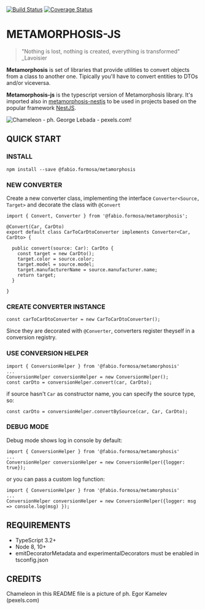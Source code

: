 [![Build Status](https://travis-ci.org/fabioformosa/metamorphosis-nestjs.svg?branch=master)](https://travis-ci.org/fabioformosa/metamorphosis-nestjs)
[![Coverage Status](https://coveralls.io/repos/github/fabioformosa/metamorphosis-nestjs/badge.svg?branch=master)](https://coveralls.io/github/fabioformosa/metamorphosis-nestjs?branch=master)

# METAMORPHOSIS-JS

> "Nothing is lost, nothing is created, everything is transformed"
> _Lavoisier

**Metamorphosis** is set of libraries that provide utilities to convert objects from a class to another one. Tipically you'll have to convert entities to DTOs and/or viceversa.

**Metamorphosis-js** is the typescript version of Metamorphosis library. 
It's imported also in [metamorphosis-nestjs](https://github.com/fabioformosa/metamorphosis-nestjs) to be used in projects based on the popular framework [NestJS](https://nestjs.com).

![Chameleon - ph. George Lebada - pexels.com!](https://images.pexels.com/photos/754104/pexels-photo-754104.jpeg?auto=compress&cs=tinysrgb&h=325&w=470 " Chameleon - ph. Egor Kamelev - pexels.com")


## QUICK START

### INSTALL
`npm install --save @fabio.formosa/metamorphosis`

### NEW CONVERTER

Create a new converter class, implementing the interface `Converter<Source, Target>` and decorate the class with `@Convert`

```
import { Convert, Converter } from '@fabio.formosa/metamorphosis';

@Convert(Car, CarDto)
export default class CarToCarDtoConverter implements Converter<Car, CarDto> {
  
  public convert(source: Car): CarDto {
    const target = new CarDto();
    target.color = source.color;
    target.model = source.model;
    target.manufacturerName = source.manufacturer.name;
    return target;
  }

}
```
### CREATE CONVERTER INSTANCE

```
const carToCarDtoConverter = new CarToCarDtoConverter();
```
Since they are decorated with `@Converter`, converters register theyself in a conversion registry.

### USE CONVERSION HELPER

```
import { ConversionHelper } from '@fabio.formosa/metamorphosis'
...
ConversionHelper conversionHelper = new ConversionHelper();
const carDto = conversionHelper.convert(car, CarDto);
```

if source hasn't `Car` as constructor name, you can specify the source type, so:

```
const carDto = conversionHelper.convertBySource(car, Car, CarDto);
```

### DEBUG MODE

Debug mode shows log in console by default:
```
import { ConversionHelper } from '@fabio.formosa/metamorphosis'
...
ConversionHelper conversionHelper = new ConversionHelper({logger: true});
```

or you can pass a custom log function:
```
import { ConversionHelper } from '@fabio.formosa/metamorphosis'
...
ConversionHelper conversionHelper = new ConversionHelper({logger: msg => console.log(msg) });
```


## REQUIREMENTS
* TypeScript 3.2+
* Node 8, 10+
* emitDecoratorMetadata and experimentalDecorators must be enabled in tsconfig.json

## CREDITS
Chameleon in this README file is a picture of ph. Egor Kamelev (pexels.com)
